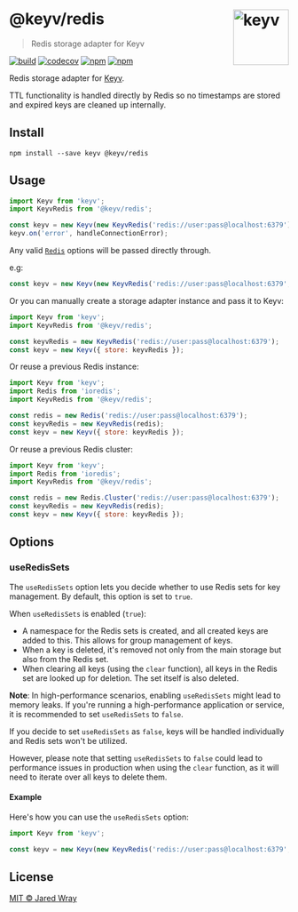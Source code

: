 # @keyv/redis [<img width="100" align="right" src="https://jaredwray.com/images/keyv-symbol.svg" alt="keyv">](https://github.com/jaredwra/keyv)

> Redis storage adapter for Keyv

[![build](https://github.com/jaredwray/keyv/actions/workflows/tests.yaml/badge.svg)](https://github.com/jaredwray/keyv/actions/workflows/tests.yaml)
[![codecov](https://codecov.io/gh/jaredwray/keyv/branch/main/graph/badge.svg?token=bRzR3RyOXZ)](https://codecov.io/gh/jaredwray/keyv)
[![npm](https://img.shields.io/npm/v/@keyv/redis.svg)](https://www.npmjs.com/package/@keyv/redis)
[![npm](https://img.shields.io/npm/dm/@keyv/redis)](https://npmjs.com/package/@keyv/redis)

Redis storage adapter for [Keyv](https://github.com/jaredwray/keyv).

TTL functionality is handled directly by Redis so no timestamps are stored and expired keys are cleaned up internally.

## Install

```shell
npm install --save keyv @keyv/redis
```

## Usage

```js
import Keyv from 'keyv';
import KeyvRedis from '@keyv/redis';

const keyv = new Keyv(new KeyvRedis('redis://user:pass@localhost:6379'));
keyv.on('error', handleConnectionError);
```

Any valid [`Redis`](https://github.com/luin/ioredis#connect-to-redis) options will be passed directly through.

e.g:

```js
const keyv = new Keyv(new KeyvRedis('redis://user:pass@localhost:6379', { disable_resubscribing: true }));
```

Or you can manually create a storage adapter instance and pass it to Keyv:

```js
import Keyv from 'keyv';
import KeyvRedis from '@keyv/redis';

const keyvRedis = new KeyvRedis('redis://user:pass@localhost:6379');
const keyv = new Keyv({ store: keyvRedis });
```

Or reuse a previous Redis instance:

```js
import Keyv from 'keyv';
import Redis from 'ioredis';
import KeyvRedis from '@keyv/redis';

const redis = new Redis('redis://user:pass@localhost:6379');
const keyvRedis = new KeyvRedis(redis);
const keyv = new Keyv({ store: keyvRedis });
```

Or reuse a previous Redis cluster:

```js
import Keyv from 'keyv';
import Redis from 'ioredis';
import KeyvRedis from '@keyv/redis';

const redis = new Redis.Cluster('redis://user:pass@localhost:6379');
const keyvRedis = new KeyvRedis(redis);
const keyv = new Keyv({ store: keyvRedis });
```
## Options

### useRedisSets

The `useRedisSets` option lets you decide whether to use Redis sets for key management. By default, this option is set to `true`.

When `useRedisSets` is enabled (`true`):

- A namespace for the Redis sets is created, and all created keys are added to this. This allows for group management of keys.
- When a key is deleted, it's removed not only from the main storage but also from the Redis set.
- When clearing all keys (using the `clear` function), all keys in the Redis set are looked up for deletion. The set itself is also deleted.

**Note**: In high-performance scenarios, enabling `useRedisSets` might lead to memory leaks. If you're running a high-performance application or service, it is recommended to set `useRedisSets` to `false`.

If you decide to set `useRedisSets` as `false`, keys will be handled individually and Redis sets won't be utilized.

However, please note that setting `useRedisSets` to `false` could lead to performance issues in production when using the `clear` function, as it will need to iterate over all keys to delete them.

#### Example

Here's how you can use the `useRedisSets` option:

```js
import Keyv from 'keyv';

const keyv = new Keyv(new KeyvRedis('redis://user:pass@localhost:6379', { useRedisSets: false }));
```

## License

[MIT © Jared Wray](LISCENCE)
